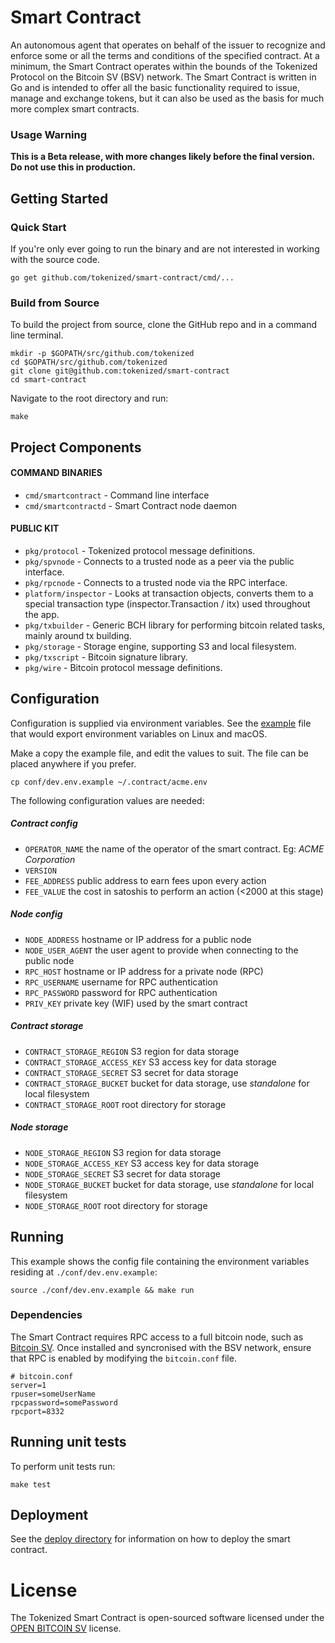 # Smart Contract

An autonomous agent that operates on behalf of the issuer to recognize and enforce some or all the terms and conditions of the specified contract.  At a minimum, the Smart Contract operates within the bounds of the Tokenized Protocol on the Bitcoin SV (BSV) network. The Smart Contract is written in Go and is intended to offer all the basic functionality required to issue, manage and exchange tokens, but it can also be used as the basis for much more complex smart contracts.

### Usage Warning

**This is a Beta release, with more changes likely before the final version. Do not use this in production.**

## Getting Started

### Quick Start

If you're only ever going to run the binary and are not interested in
working with the source code.

    go get github.com/tokenized/smart-contract/cmd/...

### Build from Source

To build the project from source, clone the GitHub repo and in a command line terminal.

    mkdir -p $GOPATH/src/github.com/tokenized
    cd $GOPATH/src/github.com/tokenized
    git clone git@github.com:tokenized/smart-contract
    cd smart-contract

Navigate to the root directory and run:

    make

## Project Components

#### COMMAND BINARIES

- `cmd/smartcontract` - Command line interface
- `cmd/smartcontractd` - Smart Contract node daemon

#### PUBLIC KIT

- `pkg/protocol` - Tokenized protocol message definitions.
- `pkg/spvnode` - Connects to a trusted node as a peer via the public interface.
- `pkg/rpcnode` - Connects to a trusted node via the RPC interface.
- `platform/inspector` - Looks at transaction objects, converts them to a special transaction type (inspector.Transaction / itx) used throughout the app.
- `pkg/txbuilder` - Generic BCH library for performing bitcoin related tasks, mainly around tx building.
- `pkg/storage` - Storage engine, supporting S3 and local filesystem.
- `pkg/txscript` - Bitcoin signature library.
- `pkg/wire` - Bitcoin protocol message definitions.

## Configuration

Configuration is supplied via environment variables. See the
[example](conf/dev.env.example) file that would export environment variables
on Linux and macOS.

Make a copy the example file, and edit the values to suit. The file can be placed anywhere if you prefer.

    cp conf/dev.env.example ~/.contract/acme.env

The following configuration values are needed:

##### Contract config

- `OPERATOR_NAME` the name of the operator of the smart contract. Eg: _ACME Corporation_
- `VERSION`
- `FEE_ADDRESS` public address to earn fees upon every action
- `FEE_VALUE` the cost in satoshis to perform an action (<2000 at this stage)

##### Node config

- `NODE_ADDRESS` hostname or IP address for a public node
- `NODE_USER_AGENT` the user agent to provide when connecting to the public node
- `RPC_HOST` hostname or IP address for a private node (RPC)
- `RPC_USERNAME` username for RPC authentication
- `RPC_PASSWORD` password for RPC authentication
- `PRIV_KEY` private key (WIF) used by the smart contract

##### Contract storage

- `CONTRACT_STORAGE_REGION` S3 region for data storage
- `CONTRACT_STORAGE_ACCESS_KEY` S3 access key for data storage
- `CONTRACT_STORAGE_SECRET` S3 secret for data storage
- `CONTRACT_STORAGE_BUCKET` bucket for data storage, use *standalone* for local filesystem
- `CONTRACT_STORAGE_ROOT` root directory for storage

##### Node storage

- `NODE_STORAGE_REGION` S3 region for data storage
- `NODE_STORAGE_ACCESS_KEY` S3 access key for data storage
- `NODE_STORAGE_SECRET` S3 secret for data storage
- `NODE_STORAGE_BUCKET` bucket for data storage, use *standalone* for local filesystem
- `NODE_STORAGE_ROOT` root directory for storage

## Running

This example shows the config file containing the environment variables
residing at `./conf/dev.env.example`:

    source ./conf/dev.env.example && make run

### Dependencies

The Smart Contract requires RPC access to a full bitcoin node, such as [Bitcoin SV](https://github.com/bitcoin-sv/bitcoin-sv). Once installed and syncronised with the BSV network, ensure that RPC is enabled by modifying the `bitcoin.conf` file.

    # bitcoin.conf
    server=1
    rpuser=someUserName
    rpcpassword=somePassword
    rpcport=8332

## Running unit tests

To perform unit tests run:

    make test

## Deployment

See the [deploy directory](deploy/) for information on how to deploy the smart contract.

# License

The Tokenized Smart Contract is open-sourced software licensed under the [OPEN BITCOIN SV](LICENSE.md) license.
